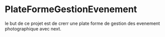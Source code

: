 # PlateFormeGestionEvenement
le but de ce projet est de crerr une plate forme de gestion des evenement photographique avec next.
